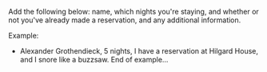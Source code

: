 
Add the following below: name, which nights you're staying, and whether or not you've already made a reservation, and any additional information. 

Example:  

* Alexander Grothendieck, 5 nights, I have a reservation at Hilgard House, and I snore like a buzzsaw. 
End of example... 
